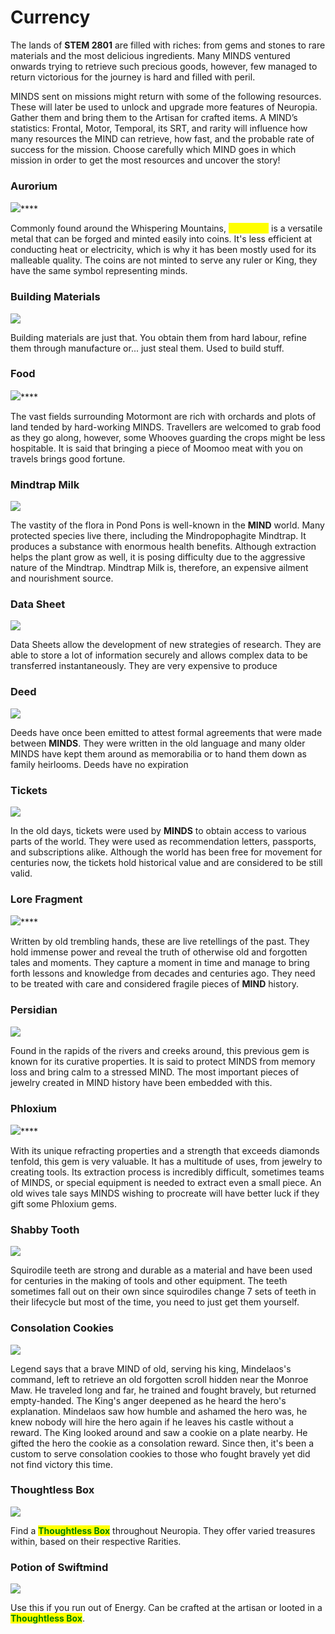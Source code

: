 # Currency

The lands of **STEM 2801** are filled with riches: from gems and stones to rare materials and the most delicious ingredients. Many MINDS ventured onwards trying to retrieve such precious goods, however, few managed to return victorious for the journey is hard and filled with peril.&#x20;

MINDS sent on missions might return with some of the following resources. These will later be used to unlock and upgrade more features of Neuropia. Gather them and bring them to the Artisan for crafted items. A MIND’s statistics: Frontal, Motor, Temporal, its SRT, and rarity will influence how many resources the MIND can retrieve, how fast, and the probable rate of success for the mission. Choose carefully which MIND goes in which mission in order to get the most resources and uncover the story!

### Aurorium

![](<../../.gitbook/assets/AUR (1).png>)****

Commonly found around the Whispering Mountains, <mark style="color:yellow;">**Aurorium**</mark> is a versatile metal that can be forged and minted easily into coins. It's less efficient at conducting heat or electricity, which is why it has been mostly used for its malleable quality. The coins are not minted to serve any ruler or King, they have the same symbol representing minds.

### Building Materials

![](<../../.gitbook/assets/Building-Blox (1).png>)

Building materials are just that. You obtain them from hard labour, refine them through manufacture or... just steal them. Used to build stuff.

### Food

![](../../.gitbook/assets/Food.png)****

The vast fields surrounding Motormont are rich with orchards and plots of land tended by hard-working MINDS. Travellers are welcomed to grab food as they go along, however, some Whooves guarding the crops might be less hospitable. It is said that bringing a piece of Moomoo meat with you on travels brings good fortune.

### Mindtrap Milk

![](../../.gitbook/assets/Milk.png)

The vastity of the flora in Pond Pons is well-known in the **MIND** world. Many protected species live there, including the Mindropophagite Mindtrap. It produces a substance with enormous health benefits. Although extraction helps the plant grow as well, it is posing difficulty due to the aggressive nature of the Mindtrap. Mindtrap Milk is, therefore, an expensive ailment and nourishment source.

### Data Sheet

![](../../.gitbook/assets/DataSheet.png)

Data Sheets allow the development of new strategies of research. They are able to store a lot of information securely and allows complex data to be transferred instantaneously. They are very expensive to produce



### Deed

![](<../../.gitbook/assets/Deed (1).png>)

Deeds have once been emitted to attest formal agreements that were made between **MINDS**. They were written in the old language and many older MINDS have kept them around as memorabilia or to hand them down as family heirlooms. Deeds have no expiration

### Tickets

![](../../.gitbook/assets/Ticket.png)

In the old days, tickets were used by **MINDS** to obtain access to various parts of the world. They were used as recommendation letters, passports, and subscriptions alike. Although the world has been free for movement for centuries now, the tickets hold historical value and are considered to be still valid.

### Lore Fragment

![](../../.gitbook/assets/Lore.png)****

Written by old trembling hands, these are live retellings of the past. They hold immense power and reveal the truth of otherwise old and forgotten tales and moments. They capture a moment in time and manage to bring forth lessons and knowledge from decades and centuries ago. They need to be treated with care and considered fragile pieces of **MIND** history.

### Persidian

![](<../../.gitbook/assets/Diamond512 (1).png>)

Found in the rapids of the rivers and creeks around, this previous gem is known for its curative properties. It is said to protect MINDS from memory loss and bring calm to a stressed MIND. The most important pieces of jewelry created in MIND history have been embedded with this.

### Phloxium

![](<../../.gitbook/assets/Gem (1).png>)****

With its unique refracting properties and a strength that exceeds diamonds tenfold, this gem is very valuable. It has a multitude of uses, from jewelry to creating tools. Its extraction process is incredibly difficult, sometimes teams of MINDS, or special equipment is needed to extract even a small piece. An old wives tale says MINDS wishing to procreate will have better luck if they gift some Phloxium gems.

### Shabby Tooth

![](../../.gitbook/assets/tOOTH.png)

Squirodile teeth are strong and durable as a material and have been used for centuries in the making of tools and other equipment. The teeth sometimes fall out on their own since squirodiles change 7 sets of teeth in their lifecycle but most of the time, you need to just get them yourself.&#x20;

### Consolation Cookies

![](<../../.gitbook/assets/Cookie (1).png>)

Legend says that a brave MIND of old, serving his king, Mindelaos's command, left to retrieve an old forgotten scroll hidden near the Monroe Maw. He traveled long and far, he trained and fought bravely, but returned empty-handed. The King's anger deepened as he heard the hero's explanation. Mindelaos saw how humble and ashamed the hero was, he knew nobody will hire the hero again if he leaves his castle without a reward. The King looked around and saw a cookie on a plate nearby. He gifted the hero the cookie as a consolation reward. Since then, it's been a custom to serve consolation cookies to those who fought bravely yet did not find victory this time.

### Thoughtless Box

![](../../.gitbook/assets/Imageall.png)

Find a <img src="../../.gitbook/assets/MysteryCommon.png" alt="" data-size="line"><img src="../../.gitbook/assets/MysteryUncommon.png" alt="" data-size="line"><img src="../../.gitbook/assets/MysteryEpic.png" alt="" data-size="line"><img src="../../.gitbook/assets/MysteryLegendary.png" alt="" data-size="line"><img src="../../.gitbook/assets/MysteryRed.png" alt="" data-size="line"><mark style="color:green;">**Thoughtless Box**</mark> throughout Neuropia. They offer varied treasures within, based on their respective Rarities.

### Potion of Swiftmind

![](<../../.gitbook/assets/Potion Of Swiftmind.png>)

Use this if you run out of Energy. Can be crafted at the artisan or looted in a <img src="../../.gitbook/assets/MysteryCommon.png" alt="" data-size="line"><img src="../../.gitbook/assets/MysteryUncommon.png" alt="" data-size="line"><img src="../../.gitbook/assets/MysteryEpic.png" alt="" data-size="line"><img src="../../.gitbook/assets/MysteryLegendary.png" alt="" data-size="line"><img src="../../.gitbook/assets/MysteryRed.png" alt="" data-size="line"><mark style="color:green;">**Thoughtless Box**</mark>.
